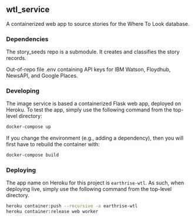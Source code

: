 ## wtl_service
A containerized web app to source stories for the Where To Look database.

### Dependencies

The story_seeds repo is a submodule. It creates and classifies the story records.

Out-of-repo file .env containing API keys for IBM Watson, Floydhub, NewsAPI, and Google Places.

### Developing

The image service is based a containerized Flask web app, deployed on
Heroku.  To test the app, simply use the following command from the top-level
directory:

```bash
docker-compose up
```

If you change the environment (e.g., adding a dependency), then you will first
have to rebuild the container with:

```bash
docker-compose build
```

### Deploying

The app name on Heroku for this project is `earthrise-wtl`.  As such,
when deploying live, simply use the following command from the top-level
directory.

```bash
heroku container:push --recursive -a earthrise-wtl
heroku container:release web worker 

```

